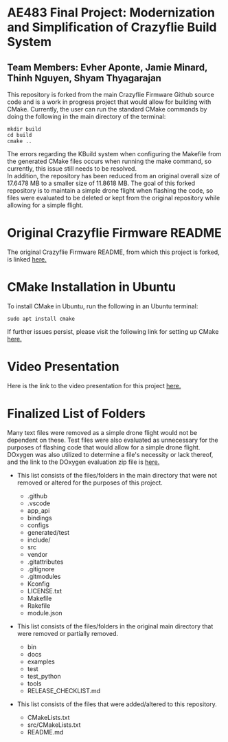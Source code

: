 # AE483 Final Project: Modernization and Simplification of Crazyflie Build System

## Team Members: Evher Aponte, Jamie Minard, Thinh Nguyen, Shyam Thyagarajan

This repository is forked from the main Crazyflie Firmware Github source code and is a work in progress project that would allow for building with CMake. Currently, the user can run the standard CMake commands by doing the following in the main directory of the terminal:
```
mkdir build
cd build
cmake ..
```
The errors regarding the KBuild system when configuring the Makefile from the generated CMake files occurs when running the make command, so currently, this issue still needs to be resolved.<br>
In addition, the repository has been reduced from an original overall size of 17.6478 MB to a smaller size of 11.8618 MB. The goal of this forked repository is to maintain a simple drone flight when flashing the code, so files were evaluated to be deleted or kept from the original repository while allowing for a simple flight.

# Original Crazyflie Firmware README

The original Crazyflie Firmware README, from which this project is forked, is linked [here.](https://github.com/tbretl/crazyflie-firmware/blob/master/README.md)

# CMake Installation in Ubuntu

To install CMake in Ubuntu, run the following in an Ubuntu terminal:
```
sudo apt install cmake
```
If further issues persist, please visit the following link for setting up CMake [here.](https://cmake.org/install/)

# Video Presentation

Here is the link to the video presentation for this project [here.](https://mediaspace.illinois.edu/media/t/1_z5m2tbaz)
# Finalized List of Folders
Many text files were removed as a simple drone flight would not be dependent on these. Test files were also evaluated as unnecessary for the purposes of flashing code that would allow for a simple drone flight. DOxygen was also utilized to determine a file's necessity or lack thereof, and the link to the DOxygen evaluation zip file is [here.](https://drive.google.com/drive/folders/1Cm2KlRedvo6F18QGsg6Stjh48T2JeX4x?usp=sharing)

* This list consists of the files/folders in the main directory that were not removed or altered for the purposes of this project.
    * .github
    * .vscode
    * app_api
    * bindings
    * configs
    * generated/test
    * include/
    * src
    * vendor
    * .gitattributes
    * .gitignore
    * .gitmodules
    * Kconfig
    * LICENSE.txt
    * Makefile
    * Rakefile
    * module.json

* This list consists of the files/folders in the original main directory that were removed or partially removed.
    * bin
    * docs
    * examples
    * test
    * test_python
    * tools
    * RELEASE_CHECKLIST.md

* This list consists of the files that were added/altered to this repository.
    * CMakeLists.txt
    * src/CMakeLists.txt
    * README.md
